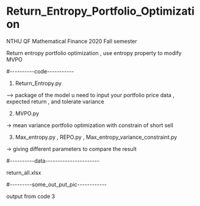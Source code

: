 # Return_Entropy_Portfolio_Optimization

NTHU QF Mathematical Finance 2020 Fall semester 

Return entropy portfolio optimization , use entropy property to modify MVPO 


#----------code-----------
1. Return_Entropy.py  

–> package of the model u need to  input your portfolio price data , expected return , and tolerate variance

2. MVPO.py

-> mean variance portfolio optimization with constrain of short sell 

3. Max_entropy.py , REPO.py , Max_entropy_variance_constraint.py

-> giving different parameters to compare the result 

#----------data----------------------

return_all.xlsx

#---------some_out_put_pic------------

output from code 3
